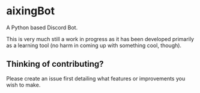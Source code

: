 # aixingBot
 A Python based Discord Bot.
 
 This is very much still a work in progress as it has been developed primarily as a learning tool (no harm in coming up with something cool, though).

## Thinking of contributing?

Please create an issue first detailing what features or improvements you wish to make. 
